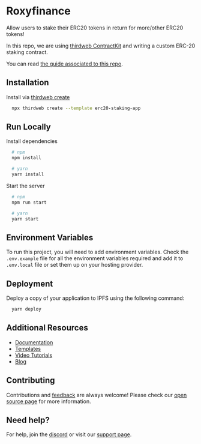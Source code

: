 # Roxyfinance

Allow users to stake their ERC20 tokens in return for more/other ERC20 tokens!

In this repo, we are using [thirdweb ContractKit](https://thirdweb.com/contractkit) and writing a custom ERC-20 staking contract.

You can read [the guide associated to this repo](https://blog.thirdweb.com/build-an-erc20-staking-smart-contract-web-application/).

## Installation

Install via [thirdweb create](https://portal.thirdweb.com/cli/create)

```bash
  npx thirdweb create --template erc20-staking-app
```

## Run Locally

Install dependencies

```bash
  # npm
  npm install

  # yarn
  yarn install
```

Start the server

```bash
  # npm
  npm run start

  # yarn
  yarn start
```

## Environment Variables

To run this project, you will need to add environment variables. Check the `.env.example` file for all the environment variables required and add it to `.env.local` file or set them up on your hosting provider.

## Deployment

Deploy a copy of your application to IPFS using the following command:

```bash
  yarn deploy
```

## Additional Resources

- [Documentation](https://portal.thirdweb.com)
- [Templates](https://thirdweb.com/templates)
- [Video Tutorials](https://youtube.com/thirdweb_)
- [Blog](https://blog.thirdweb.com)

## Contributing

Contributions and [feedback](https://feedback.thirdweb.com) are always welcome! Please check our [open source page](https://thirdweb.com/open-source) for more information.

## Need help?

For help, join the [discord](https://discord.gg/thirdweb) or visit our [support page](https://support.thirdweb.com).
